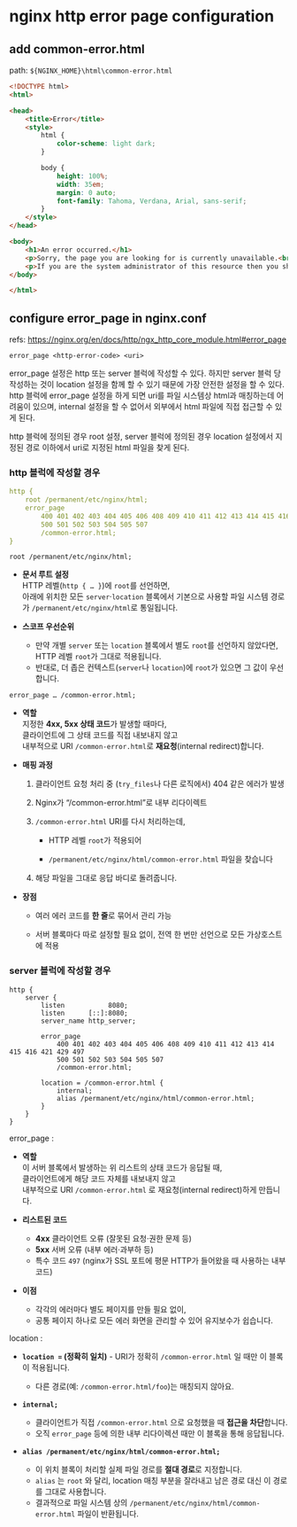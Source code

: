 
# nginx http error page configuration


## add common-error.html
path: `${NGINX_HOME}\html\common-error.html`

```html
<!DOCTYPE html>
<html>

<head>
    <title>Error</title>
    <style>
        html {
            color-scheme: light dark;
        }

        body {
            height: 100%;
            width: 35em;
            margin: 0 auto;
            font-family: Tahoma, Verdana, Arial, sans-serif;
        }
    </style>
</head>

<body>
    <h1>An error occurred.</h1>
    <p>Sorry, the page you are looking for is currently unavailable.<br /> Please try again later.</p>
    <p>If you are the system administrator of this resource then you should check the error log for details.</p>
</body>

</html>
```

## configure error_page in nginx.conf

refs:
https://nginx.org/en/docs/http/ngx_http_core_module.html#error_page

```
error_page <http-error-code> <uri>
```
error_page 설정은 http 또는 server 블럭에 작성할 수 있다.
하지만 server 블럭 당 작성하는 것이 location 설정을 함께 할 수 있기 때문에 가장 안전한 설정을 할 수 있다.
http 블럭에 error_page 설정을 하게 되면 uri를 파일 시스템상 html과 매칭하는데 어려움이 있으며, internal 설정을 할 수 없어서 외부에서 html 파일에 직접 접근할 수 있게 된다.

http 블럭에 정의된 경우 root 설정, server 블럭에 정의된 경우 location 설정에서 지정된 경로 이하에서 uri로 지정된 html 파일을 찾게 된다.

### http 블럭에 작성할 경우 
```yml
http {
	root /permanent/etc/nginx/html;
	error_page
		400 401 402 403 404 405 406 408 409 410 411 412 413 414 415 416 421 429 497
		500 501 502 503 504 505 507
		/common-error.html;
}
```
`root /permanent/etc/nginx/html;`
- **문서 루트 설정**  
    HTTP 레벨(`http { … }`)에 `root`를 선언하면,  
    아래에 위치한 모든 `server`·`location` 블록에서 기본으로 사용할 파일 시스템 경로가 `/permanent/etc/nginx/html`로 통일됩니다.
    
- **스코프 우선순위**
    - 만약 개별 `server` 또는 `location` 블록에서 별도 `root`를 선언하지 않았다면,  
        HTTP 레벨 `root`가 그대로 적용됩니다.
    - 반대로, 더 좁은 컨텍스트(`server`나 `location`)에 `root`가 있으면 그 값이 우선합니다.


`error_page … /common-error.html;`
- **역할**  
    지정한 **4xx, 5xx 상태 코드**가 발생할 때마다,  
    클라이언트에 그 상태 코드를 직접 내보내지 않고  
    내부적으로 URI `/common-error.html`로 **재요청**(internal redirect)합니다.
    
- **매핑 과정**
    
    1. 클라이언트 요청 처리 중 (`try_files`나 다른 로직에서) 404 같은 에러가 발생
        
    2. Nginx가 “/common-error.html”로 내부 리다이렉트
        
    3. `/common-error.html` URI를 다시 처리하는데,
        
        - HTTP 레벨 `root`가 적용되어
            
        - `/permanent/etc/nginx/html/common-error.html` 파일을 찾습니다
            
    4. 해당 파일을 그대로 응답 바디로 돌려줍니다.
        
- **장점**
    
    - 여러 에러 코드를 **한 줄**로 묶어서 관리 가능
        
    - 서버 블록마다 따로 설정할 필요 없이, 전역 한 번만 선언으로 모든 가상호스트에 적용


### server 블럭에 작성할 경우 
```
http {
    server {
        listen           8080;
        listen      [::]:8080;
        server_name http_server;

        error_page
            400 401 402 403 404 405 406 408 409 410 411 412 413 414 415 416 421 429 497
            500 501 502 503 504 505 507
            /common-error.html;
			
		location = /common-error.html {
			internal;
			alias /permanent/etc/nginx/html/common-error.html;
		}
    }
}
```

error_page :
- **역할**  
    이 서버 블록에서 발생하는 위 리스트의 상태 코드가 응답될 때,  
    클라이언트에게 해당 코드 자체를 내보내지 않고  
    내부적으로 URI `/common-error.html` 로 재요청(internal redirect)하게 만듭니다.
    
- **리스트된 코드**
    - **4xx** 클라이언트 오류 (잘못된 요청·권한 문제 등)
    - **5xx** 서버 오류 (내부 에러·과부하 등)
    - 특수 코드 `497` (nginx가 SSL 포트에 평문 HTTP가 들어왔을 때 사용하는 내부 코드)
        
- **이점**
    - 각각의 에러마다 별도 페이지를 만들 필요 없이,
    - 공통 페이지 하나로 모든 에러 화면을 관리할 수 있어 유지보수가 쉽습니다.

location :
- **`location =` (정확히 일치)**
       - URI가 정확히 `/common-error.html` 일 때만 이 블록이 적용됩니다.
    - 다른 경로(예: `/common-error.html/foo`)는 매칭되지 않아요.
        
- **`internal;`**
    - 클라이언트가 직접 `/common-error.html` 으로 요청했을 때 **접근을 차단**합니다.
    - 오직 `error_page` 등에 의한 내부 리다이렉션 때만 이 블록을 통해 응답됩니다.
        
- **`alias /permanent/etc/nginx/html/common-error.html;`**
    - 이 위치 블록이 처리할 실제 파일 경로를 **절대 경로**로 지정합니다.
    - `alias` 는 `root` 와 달리, location 매칭 부분을 잘라내고 남은 경로 대신 이 경로를 그대로 사용합니다.
    - 결과적으로 파일 시스템 상의 `/permanent/etc/nginx/html/common-error.html` 파일이 반환됩니다.